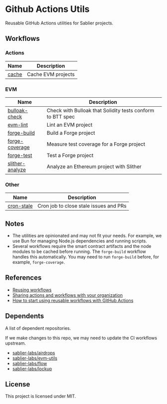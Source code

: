 # Github Actions Utils

Reusable GitHub Actions utilities for Sablier projects.

## Workflows

### Actions

| Name                                          | Description        |
| --------------------------------------------- | ------------------ |
| [cache](.github/actions/evm-cache/action.yml) | Cache EVM projects |

### EVM

| Name                                                     | Description                                                |
| -------------------------------------------------------- | ---------------------------------------------------------- |
| [bulloak-check](.github/workflows/bulloak-check.yml)     | Check with Bulloak that Solidity tests conform to BTT spec |
| [evm-lint](.github/workflows/evm-lint.yml)               | Lint an EVM project                                        |
| [forge-build](.github/workflows/forge-build.yml)         | Build a Forge project                                      |
| [forge-coverage](.github/workflows/forge-coverage.yml)   | Measure test coverage for a Forge project                  |
| [forge-test](.github/workflows/forge-test.yml)           | Test a Forge project                                       |
| [slither-analyze](.github/workflows/slither-analyze.yml) | Analyze an Ethereum project with Slither                   |

### Other

| Name                                          | Description                            |
| --------------------------------------------- | -------------------------------------- |
| [cron-stale](.github/workflows/cron-tale.yml) | Cron job to close stale issues and PRs |

## Notes

- The utilities are opinionated and may not fit your needs. For example, we use Bun for managing Node.js dependencies
  and running scripts.
- Several workflows require the smart contract artifacts and the node modules to be cached before running. The
  `forge-build` workflow handles this automatically. You may need to run `forge-build` before, for example,
  `forge-coverage`.

## References

- [Reusing workflows](https://docs.github.com/en/actions/using-workflows/reusing-workflows)
- [Sharing actions and workflows with your organization](https://docs.github.com/en/actions/creating-actions/sharing-actions-and-workflows-with-your-organization)
- [How to start using reusable workflows with GitHub Actions](https://github.blog/2022-02-10-using-reusable-workflows-github-actions/)

## Dependents

A list of dependent repositories.

If we make changes to this repo, we may need to update the CI workflows upstream.

- [sablier-labs/airdrops](https://github.com/sablier-labs/airdrops)
- [sablier-labs/evm-utils](https://github.com/sablier-labs/evm-utils)
- [sablier-labs/flow](https://github.com/sablier-labs/flow)
- [sablier-labs/lockup](https://github.com/sablier-labs/lockup)

## License

This project is licensed under MIT.
